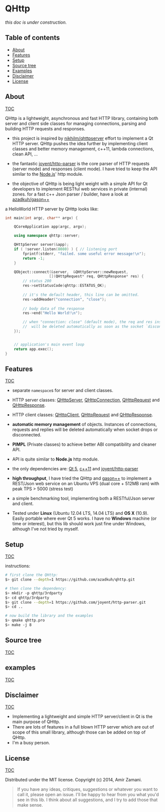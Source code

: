 # QHttp
*this doc is under construction.*


## Table of contents
- [About](#about)
- [Features](#features)
- [Setup](#setup)
- [Source tree](#source-tree)
- [Examples](#examples)
- [Disclaimer](#disclaimer)
- [License](#license)

## About
[TOC](#table-of-contents)

QHttp is a lightweight, asynchronous and fast HTTP library, containing both server and client side classes for managing connections, parsing and building HTTP requests and responses.

* this project is inspired by [nikhilm/qhttpserver](https://github.com/nikhilm/qhttpserver) effort to implement a Qt HTTP server. QHttp pushes the idea further by implementing client classes and better memory management, c++11, lambda connections, clean API, ...

* the fantastic [joyent/http-parser](https://github.com/joyent/http-parser) is the core parser of HTTP requests (server mode) and responses (client mode). I have tried to keep the API similar to the [Node.js](http://nodejs.org/api/http.html)' http module.

* the objective of QHttp is being light weight with a simple API for Qt developers to implement RESTful web services in private (internal) zones. for a fast c++ Json parser / builder, have a look at [azadkuh/gason++](https://github.com/azadkuh/gason--)


a HelloWorld HTTP server by QHttp looks like:
``` cpp
int main(int argc, char** argv) {

    QCoreApplication app(argc, argv);

    using namespace qhttp::server;

    QHttpServer server(&app);
    if ( !server.listen(8080) ) { // listening port
        fprintf(stderr, "failed. some useful error message!\n");
        return -1;
    }

    QObject::connect(&server,  &QHttpServer::newRequest,
                    [](QHttpRequest* req, QHttpResponse* res) {
        // status 200
        res->setStatusCode(qhttp::ESTATUS_OK);
        
        // it's the default header, this line can be omitted.
        res->addHeader("connection", "close"); 
        
        // body data of the response
        res->end("Hello World!\n");

        // when "connection: close" (default mode), the req and res instances
        //  will be deleted automatically as soon as the socket `disconnected()`.
    });


    // application's main event loop
    return app.exec();
}
```



## Features
[TOC](#table-of-contents)

* separate `namespace`s for server and client classes.

* HTTP server classes: [QHttpServer](./src/qhttpserver.hpp), [QHttpConnection](./src/qhttpserverconnection.hpp), [QHttpRequest](./src/qhttpserverrequest.hpp) and [QHttpResponse](./src/qhttpserverresponse.hpp).

* HTTP client classes: [QHttpClient](./src/qhttpclient.hpp), [QHttpRequest](./src/qhttpclientrequest.hpp) and [QHttpResponse](./src/qhttpclientresponse.hpp).

* **automatic memory management** of objects. Instances of connections, requests and replies will be deleted automatically when socket drops or disconnected.

* **PIMPL** (Private classes) to achieve better ABI compatibility and cleaner API.

* API is quite similar to **Node.js** http module.

* the only dependencies are: [Qt 5](http://qt-project.org/downloads), [c++11](http://en.wikipedia.org/wiki/C%2B%2B11) and [joyent/http-parser](https://github.com/joyent/http-parser)

* **high throughput**, I have tried the QHttp and [gason++](https://github.com/azadkuh/gason--) to implement a REST/Json web service on an Ubuntu VPS (dual core + 512MB ram) with peak TPS > 5000 (stress test)

* a simple benchmarking tool, implementing both a RESTful/Json server and client.

* Tested under **Linux** (Ubuntu 12.04 LTS, 14.04 LTS) and **OS X** (10.9). Easily portable where ever Qt 5 works. I have no **Windows** machine (or time or interest), but this lib should work just fine under Windows, although I've not tried by myself.

## Setup
[TOC](#table-of-contents)

instructions:
```bash
# first clone the QHttp:
$> git clone --depth=1 https://github.com/azadkuh/qhttp.git

# then clone the dependency:
$> mkdir -p qhttp/3rdparty
$> cd qhttp/3rdparty
$> git clone --depth=1 https://github.com/joyent/http-parser.git
$> cd ..

# now build the library and the examples
$> qmake qhttp.pro
$> make -j 8
```

## Source tree
[TOC](#table-of-contents)



## examples
[TOC](#table-of-contents)



## Disclaimer
[TOC](#table-of-contents)

* Implementing a lightweight and simple HTTP server/client in Qt is the main purpose of QHttp.
* There are lots of features in a full blown HTTP server which are out of scope of this small library, although those can be added on top of QHttp.
* I'm a busy person.

## License
[TOC](#table-of-contents)

Distributed under the MIT license. Copyright (c) 2014, Amir Zamani.




> If you have any ideas, critiques, suggestions or whatever you want to call it, please open an issue. I'll be happy to hear from you what you'd see in this lib. I think about all suggestions, and I try to add those that make sense.
